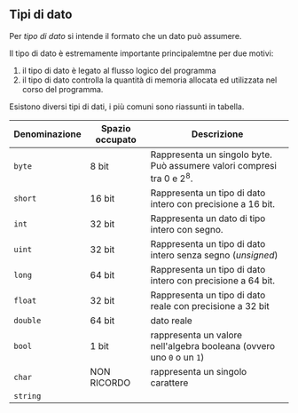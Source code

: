 ## Tipi di dato

Per *tipo di dato* si intende il formato che un dato può assumere.

Il tipo di dato è estremamente importante principalemtne per due motivi:

1. il tipo di dato è legato al flusso logico del programma
2. il tipo di dato controlla la quantità di memoria allocata ed utilizzata nel corso del programma.

Esistono diversi tipi di dati, i più comuni sono riassunti in tabella.

| Denominazione | Spazio occupato | Descrizione |
| ------------- | --------------- | ----------- |
| `byte` | 8 bit | Rappresenta un singolo byte. Può assumere valori compresi tra $0$ e $2^8$.|
| `short` | 16 bit | Rappresenta un tipo di dato intero con precisione a 16 bit. |
| `int` | 32 bit | Rappresenta un dato di tipo intero con segno. |
| `uint` | 32 bit | Rappresenta un tipo di dato intero senza segno (*unsigned*) |
| `long` | 64 bit | Rappresenta un tipo di dato intero con precisione a 64 bit. |
| `float` | 32 bit | Rappresenta un tipo di dato reale con precisione a 32 bit |
| `double` | 64 bit | dato reale |
| `bool` | 1 bit | rappresenta un valore nell'algebra booleana (ovvero uno `0` o un `1`) |
| `char` | NON RICORDO | rappresenta un singolo carattere |
| `string` |  

